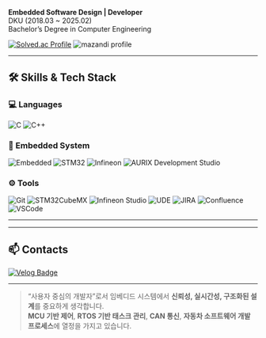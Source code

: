 
**Embedded Software Design | Developer**  
DKU (2018.03 ~ 2025.02)  
Bachelor’s Degree in Computer Engineering

[![Solved.ac Profile](http://mazassumnida.wtf/api/v2/generate_badge?boj=ce_won)](https://solved.ac/ce_won/)
![mazandi profile](http://mazandi.herokuapp.com/api?handle=ce_won&theme=dark)

---

## 🛠️ Skills & Tech Stack

### 💻 Languages
![C](https://img.shields.io/badge/C-%2300599C.svg?style=for-the-badge&logo=c&logoColor=white)
![C++](https://img.shields.io/badge/C++-%2300599C.svg?style=for-the-badge&logo=c%2B%2B&logoColor=white)

### 🔧 Embedded System
![Embedded](https://img.shields.io/badge/Embedded-%231572B6.svg?style=for-the-badge&logo=platformdotio&logoColor=white)
![STM32](https://img.shields.io/badge/STM32-03234B.svg?style=for-the-badge&logo=STMicroelectronics&logoColor=white)
![Infineon](https://img.shields.io/badge/Infineon-A8B400.svg?style=for-the-badge&logo=infineon&logoColor=white)
![AURIX Development Studio](https://img.shields.io/badge/AURIX-000000.svg?style=for-the-badge&logo=infineon&logoColor=white)

### ⚙️ Tools
![Git](https://img.shields.io/badge/Git-F05032.svg?&style=for-the-badge&logo=Git&logoColor=white)
![STM32CubeMX](https://img.shields.io/badge/STM32CubeMX-00BFFF.svg?style=for-the-badge)
![Infineon Studio](https://img.shields.io/badge/Infineon%20Studio-0088CC.svg?style=for-the-badge)
![UDE](https://img.shields.io/badge/UDE-D2232A.svg?style=for-the-badge)
![JIRA](https://img.shields.io/badge/JIRA-0052CC.svg?style=for-the-badge&logo=jira&logoColor=white)
![Confluence](https://img.shields.io/badge/Confluence-172B4D.svg?style=for-the-badge&logo=confluence&logoColor=white)
![VSCode](https://img.shields.io/badge/VSCode-007ACC.svg?&style=for-the-badge&logo=visual-studio-code&logoColor=white)

---

---

## 📫 Contacts

[![Velog Badge](http://img.shields.io/badge/-Velog-black?style=flat-square&logo=velog&link=https://velog.io/@cswg/posts)](https://velog.io/@cswg/posts)

---

> “사용자 중심의 개발자”로서 임베디드 시스템에서 **신뢰성, 실시간성, 구조화된 설계**를 중요하게 생각합니다.  
> **MCU 기반 제어**, **RTOS 기반 태스크 관리**, **CAN 통신**, **자동차 소프트웨어 개발 프로세스**에 열정을 가지고 있습니다.
